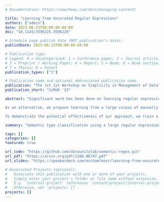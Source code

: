 ```yaml
---
# Documentation: https://wowchemy.com/docs/managing-content/

title: "Learning from Uncurated Regular Expressions"
authors: ["admin"]
date: 2023-06-23T00:00:00-04:00
doi: "10.1145/3596225.3596226"

# Schedule page publish date (NOT publication's date).
publishDate: 2023-06-23T00:00:00-04:00

# Publication type.
# Legend: 0 = Uncategorized; 1 = Conference paper; 2 = Journal article;
# 3 = Preprint / Working Paper; 4 = Report; 5 = Book; 6 = Book section;
# 7 = Thesis; 8 = Patent
publication_types: ["1"]

# Publication name and optional abbreviated publication name.
publication: "The 1st 1st Workshop on Simplicity in Management of Data"
publication_short: "SiMoD '23"

abstract: "Significant work has been done on learning regular expressions from a set of data values. Depending on the domain, this approach can be very successful. However, significant time is required to learn these expressions and the resulting expressions can become either very complex or inaccurate in the presence of dirty data. The alternative of manually writing regular expressions becomes unattractive when faced with a large number of values that must be matched.

As an alternative, we propose learning from a large corpus of manually authored, but uncurated regular expressions mined from a public repository. The advantage of this approach is that we are able to extract salient features from a set of strings with limited overhead to feature engineering. Since the set of regular expressions covers a wide range of application domains, we expect them to be widely applicable.

To demonstrate the potential effectiveness of our approach, we train a model using the extracted corpus of regular expressions for the class of semantic type classification. While our approach yields results that are overall inferior to the state-of-the-art, our feature extraction code is an order of magnitude smaller, and our model outperforms a popular existing approach on some classes. We also demonstrate the possibility of using uncurated regular expressions for unsupervised learning."

summary: "Semantic type classification using a large regular expression corpus."

tags: []
categories: []
featured: true

url_code: "https://github.com/dataunitylab/semantic-regex.git"
url_pdf: "https://arxiv.org/pdf/2206.06747.pdf"
url_slides: "https://speakerdeck.com/michaelmior/learning-from-uncurated-regular-expressions-for-semantic-type-classification-simod-2023"

# Associated Projects (optional).
#   Associate this publication with one or more of your projects.
#   Simply enter your project's folder or file name without extension.
#   E.g. `internal-project` references `content/project/internal-project/index.md`.
#   Otherwise, set `projects: []`.
projects: []
---
```

